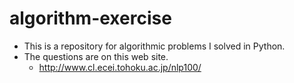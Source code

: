 # algorithm-exercise
- This is a repository for algorithmic problems I solved in Python.
- The questions are on this web site.
  - http://www.cl.ecei.tohoku.ac.jp/nlp100/
